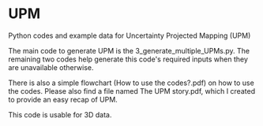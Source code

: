 # UPM
Python codes and example data for Uncertainty Projected Mapping (UPM) 

The main code to generate UPM is the 3_generate_multiple_UPMs.py. 
The remaining two codes help generate this code's required inputs when they are unavailable otherwise. 

There is also a simple flowchart (How to use the codes?.pdf) on how to use the codes. 
Please also find a file named The UPM story.pdf, which I created to provide an easy recap of UPM.

This code is usable for 3D data. 
